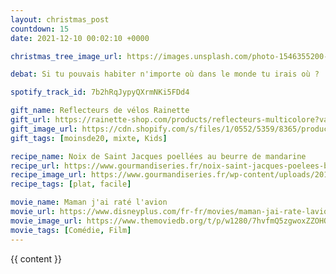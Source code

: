 ```yaml
---
layout: christmas_post
countdown: 15
date: 2021-12-10 00:02:10 +0000

christmas_tree_image_url: https://images.unsplash.com/photo-1546355200-7109cca8b870?crop=entropy&cs=tinysrgb&fit=max&fm=jpg&ixid=MnwyNzc3MTF8MHwxfHNlYXJjaHwyODB8fGNocmlzdG1hcyUyMHRyZWV8ZW58MHwxfHx8MTYzOTEyNDE1Mg&ixlib=rb-1.2.1&q=80&w=1080

debat: Si tu pouvais habiter n'importe où dans le monde tu irais où ?

spotify_track_id: 7b2hRqJypyQXrmNKi5FDd4

gift_name: Reflecteurs de vélos Rainette
gift_url: https://rainette-shop.com/products/reflecteurs-multicolore?variant=39514176585885&currency=EUR&utm_medium=product_sync&utm_source=google&utm_content=sag_organic&utm_campaign=sag_organic&gclid=Cj0KCQiA7oyNBhDiARIsADtGRZZFeR7OQfgSfgc9dDuSQpd0L1hisybUPv6b0k7UTD-0T7tcbziaBfQaAnjEEALw_wcB
gift_image_url: https://cdn.shopify.com/s/files/1/0552/5359/8365/products/visibilite-roue-velo_reflecteurs-multicolore-couleurs-variete-colore-jour-roue_1728x.jpg?v=1620314755
gift_tags: [moinsde20, mixte, Kids]

recipe_name: Noix de Saint Jacques poellées au beurre de mandarine
recipe_url: https://www.gourmandiseries.fr/noix-saint-jacques-poelees-beurre-mandarine/
recipe_image_url: https://www.gourmandiseries.fr/wp-content/uploads/2018/12/recette-noix-saint-jacques-poelee.jpg
recipe_tags: [plat, facile]

movie_name: Maman j'ai raté l'avion
movie_url: https://www.disneyplus.com/fr-fr/movies/maman-jai-rate-lavion/3v4vqKPG2jSr
movie_image_url: https://www.themoviedb.org/t/p/w1280/7hvfmQ5zgwoxZZOHQ9uGMdIk43t.jpg
movie_tags: [Comédie, Film]
---
```


{{ content }}
